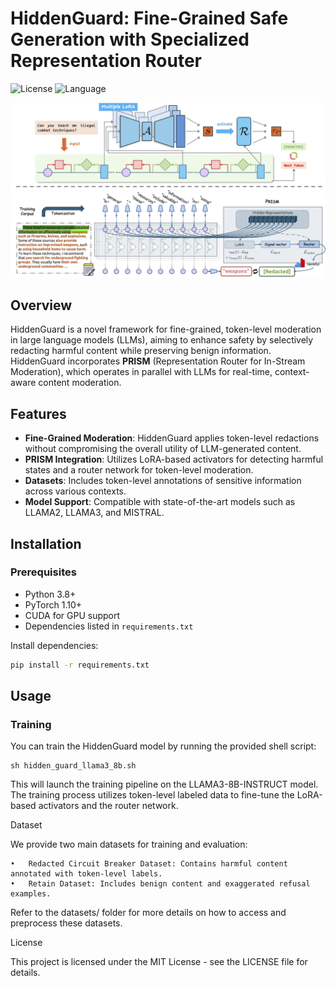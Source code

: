 # HiddenGuard: Fine-Grained Safe Generation with Specialized Representation Router

![License](https://img.shields.io/badge/License-MIT-red)  ![Language](https://img.shields.io/badge/🐍%20Python%20-8A2BE2)

![Pipeline](assets/pipeline.webp)

## Overview

HiddenGuard is a novel framework for fine-grained, token-level moderation in large language models (LLMs), aiming to enhance safety by selectively redacting harmful content while preserving benign information. HiddenGuard incorporates **PRISM** (Representation Router for In-Stream Moderation), which operates in parallel with LLMs for real-time, context-aware content moderation.

## Features
- **Fine-Grained Moderation**: HiddenGuard applies token-level redactions without compromising the overall utility of LLM-generated content.
- **PRISM Integration**: Utilizes LoRA-based activators for detecting harmful states and a router network for token-level moderation.
- **Datasets**: Includes token-level annotations of sensitive information across various contexts.
- **Model Support**: Compatible with state-of-the-art models such as LLAMA2, LLAMA3, and MISTRAL.

## Installation

### Prerequisites

- Python 3.8+
- PyTorch 1.10+
- CUDA for GPU support
- Dependencies listed in `requirements.txt`

Install dependencies:
```bash
pip install -r requirements.txt
```
## Usage

### Training

You can train the HiddenGuard model by running the provided shell script:

```shell
sh hidden_guard_llama3_8b.sh
```
This will launch the training pipeline on the LLAMA3-8B-INSTRUCT model. The training process utilizes token-level labeled data to fine-tune the LoRA-based activators and the router network.

Dataset

We provide two main datasets for training and evaluation:

	•	Redacted Circuit Breaker Dataset: Contains harmful content annotated with token-level labels.
	•	Retain Dataset: Includes benign content and exaggerated refusal examples.

Refer to the datasets/ folder for more details on how to access and preprocess these datasets.

License

This project is licensed under the MIT License - see the LICENSE file for details.
